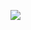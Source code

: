 <a href="https://acmicpc.net/user/owo123"><img src="http://mazassumnida.wtf/api/v2/generate_badge?boj=owo123"></a>

